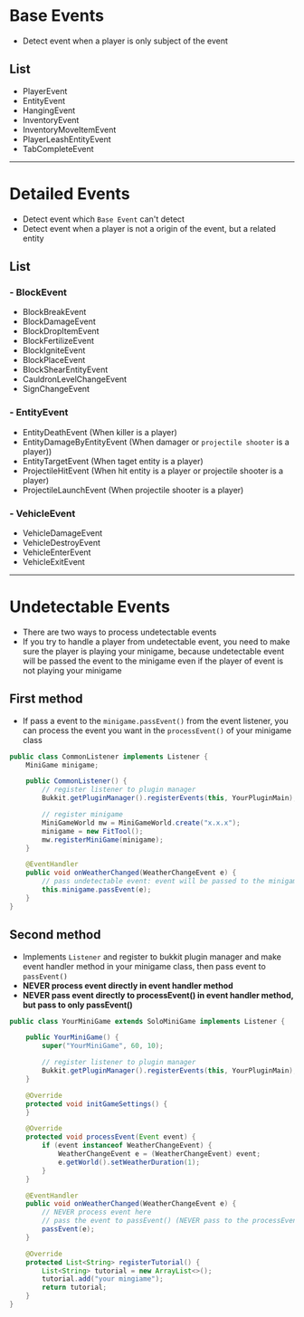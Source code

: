# Base Events
- Detect event when a player is only subject of the event

## List
- PlayerEvent
- EntityEvent
- HangingEvent
- InventoryEvent
- InventoryMoveItemEvent
- PlayerLeashEntityEvent
- TabCompleteEvent

---

# Detailed Events
- Detect event which `Base Event` can't detect
- Detect event when a player is not a origin of the event, but a related entity

## List

### - BlockEvent
- BlockBreakEvent
- BlockDamageEvent
- BlockDropItemEvent
- BlockFertilizeEvent
- BlockIgniteEvent
- BlockPlaceEvent
- BlockShearEntityEvent
- CauldronLevelChangeEvent
- SignChangeEvent

### - EntityEvent
- EntityDeathEvent (When killer is a player)
- EntityDamageByEntityEvent (When damager or `projectile shooter` is a player))
- EntityTargetEvent (When taget entity is a player)
- ProjectileHitEvent (When hit entity is a player or projectile shooter is a player)
- ProjectileLaunchEvent (When projectile shooter is a player)

### - VehicleEvent
- VehicleDamageEvent
- VehicleDestroyEvent
- VehicleEnterEvent
- VehicleExitEvent

---

# Undetectable Events
- There are two ways to process undetectable events
- If you try to handle a player from undetectable event, you need to make sure the player is playing your minigame, because undetectable event will be passed the event to the minigame even if the player of event is not playing your minigame

## First method
- If pass a event to the `minigame.passEvent()` from the event listener, you can process the event you want in the `processEvent()` of your minigame class
```java
public class CommonListener implements Listener {
	MiniGame minigame;

	public CommonListener() {
        // register listener to plugin manager
        Bukkit.getPluginManager().registerEvents(this, YourPluginMain);

		// register minigame
		MiniGameWorld mw = MiniGameWorld.create("x.x.x");
		minigame = new FitTool();
		mw.registerMiniGame(minigame);
	}

	@EventHandler
	public void onWeatherChanged(WeatherChangeEvent e) {
		// pass undetectable event: event will be passed to the minigame.processEvent()
		this.minigame.passEvent(e);
	}
}
```



## Second method
- Implements `Listener` and register to bukkit plugin manager and make event handler method in your minigame class, then pass event to `passEvent()`
- **NEVER process event directly in event handler method**
- **NEVER pass event directly to processEvent() in event handler method, but pass to only passEvent()**
```java
public class YourMiniGame extends SoloMiniGame implements Listener {

	public YourMiniGame() {
		super("YourMiniGame", 60, 10);

        // register listener to plugin manager
        Bukkit.getPluginManager().registerEvents(this, YourPluginMain);
	}

	@Override
	protected void initGameSettings() {
	}

	@Override
	protected void processEvent(Event event) {
		if (event instanceof WeatherChangeEvent) {
			WeatherChangeEvent e = (WeatherChangeEvent) event;
			e.getWorld().setWeatherDuration(1);
		}
	}

	@EventHandler
	public void onWeatherChanged(WeatherChangeEvent e) {
        // NEVER process event here
		// pass the event to passEvent() (NEVER pass to the processEvent() directly)
		passEvent(e);
	}

	@Override
	protected List<String> registerTutorial() {
		List<String> tutorial = new ArrayList<>();
		tutorial.add("your mingiame");
		return tutorial;
	}
}
```
<!-- If process in event handler method or pass to the processEvent(), some problems are occurrs
1. Can not preprocess in processEvent() of frame class (super class)
2. Can not check minigame has started
 -->

















